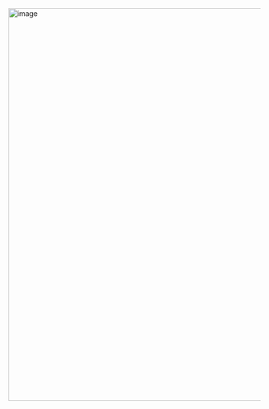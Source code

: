 <img width="785" alt="image" src="https://github.com/user-attachments/assets/3771ea48-dd95-46c6-901d-b232bae74fa2">
